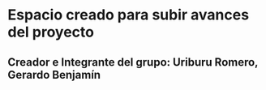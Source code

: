 # Espacio creado para subir avances del proyecto
## Creador e Integrante del grupo: Uriburu Romero, Gerardo Benjamín
